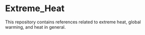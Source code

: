 # Extreme_Heat
This repository contains references related to extreme heat, global warming, and heat in general.
